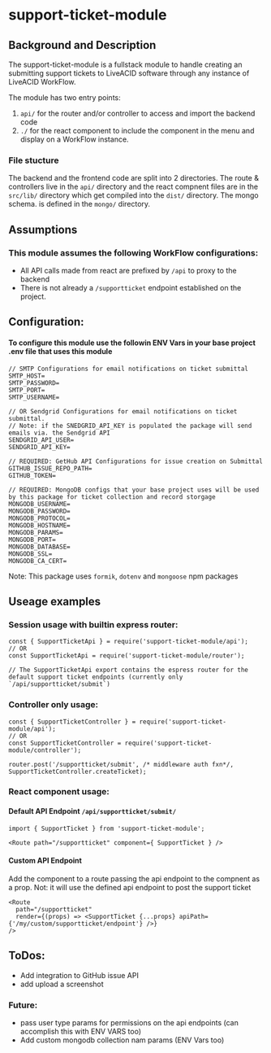 # support-ticket-module

## Background and Description

The support-ticket-module is a fullstack module to handle creating an submitting support tickets to LiveACID software through any instance of LiveACID WorkFlow.

The module has two entry points:

1. `api/` for the router and/or controller to access and import the backend code
2. `./` for the react component to include the component in the menu and display on a WorkFlow instance.

### File stucture

The backend and the frontend code are split into 2 directories. The route & controllers live in the `api/` directory and the react compnent files are in the `src/lib/` directory which get compiled into the `dist/` directory. The mongo schema. is defined in the `mongo/` directory.

## Assumptions

### This module assumes the following WorkFlow configurations:

- All API calls made from react are prefixed by `/api` to proxy to the backend
- There is not already a `/supportticket` endpoint established on the project.

## Configuration:

#### To configure this module use the followin ENV Vars in your base project .env file that uses this module

```
// SMTP Configurations for email notifications on ticket submittal
SMTP_HOST=
SMTP_PASSWORD=
SMTP_PORT=
SMTP_USERNAME=

// OR Sendgrid Configurations for email notifications on ticket submittal. 
// Note: if the SNEDGRID_API_KEY is populated the package will send emails via. the Sendgrid API
SENDGRID_API_USER= 
SENDGRID_API_KEY= 

// REQUIRED: GetHub API Configurations for issue creation on Submittal
GITHUB_ISSUE_REPO_PATH=
GITHUB_TOKEN=

// REQUIRED: MongoDB configs that your base project uses will be used by this package for ticket collection and record storgage
MONGODB_USERNAME=
MONGODB_PASSWORD=
MONGODB_PROTOCOL=
MONGODB_HOSTNAME=
MONGODB_PARAMS=
MONGODB_PORT=
MONGODB_DATABASE=
MONGODB_SSL=
MONGODB_CA_CERT=

```

Note: This package uses `formik`, `dotenv` and `mongoose` npm packages

## Useage examples

### Session usage with builtin express router:

```
const { SupportTicketApi } = require('support-ticket-module/api');
// OR
const SupportTicketApi = require('support-ticket-module/router');

// The SupportTicketApi export contains the espress router for the default support ticket endpoints (currently only `/api/supportticket/submit`)

```

### Controller only usage:

```
const { SupportTicketController } = require('support-ticket-module/api');
// OR
const SupportTicketController = require('support-ticket-module/controller');

router.post('/supportticket/submit', /* middleware auth fxn*/, SupportTicketController.createTicket);

```

### React component usage:

#### Default API Endpoint `/api/supportticket/submit/`

```
import { SupportTicket } from 'support-ticket-module';

<Route path="/supportticket" component={ SupportTicket } />

```

#### Custom API Endpoint

Add the component to a route passing the api endpoint to the compnent as a prop. Not: it will use the defined api endpoint to post the support ticket

```
<Route
  path="/supportticket"
  render={(props) => <SupportTicket {...props} apiPath={'/my/custom/supportticket/endpoint'} />}
/>

```

## ToDos:

- Add integration to GitHub issue API
- add upload a screenshot

### Future:

- pass user type params for permissions on the api endpoints (can accomplish this with ENV VARS too)
- Add custom mongodb collection nam params (ENV Vars too)
